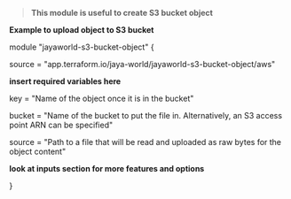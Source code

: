 > **This module is useful to create S3 bucket object**

 **Example to upload object to S3 bucket**
 
  module "jayaworld-s3-bucket-object" {

  source  = "app.terraform.io/jaya-world/jayaworld-s3-bucket-object/aws"
  
  **insert required variables here**
  
  key = "Name of the object once it is in the bucket"

  bucket = "Name of the bucket to put the file in. Alternatively, an S3 access point ARN can be specified"

  source = "Path to a file that will be read and uploaded as raw bytes for the object content"

  **look at inputs section for more features and options**


  }